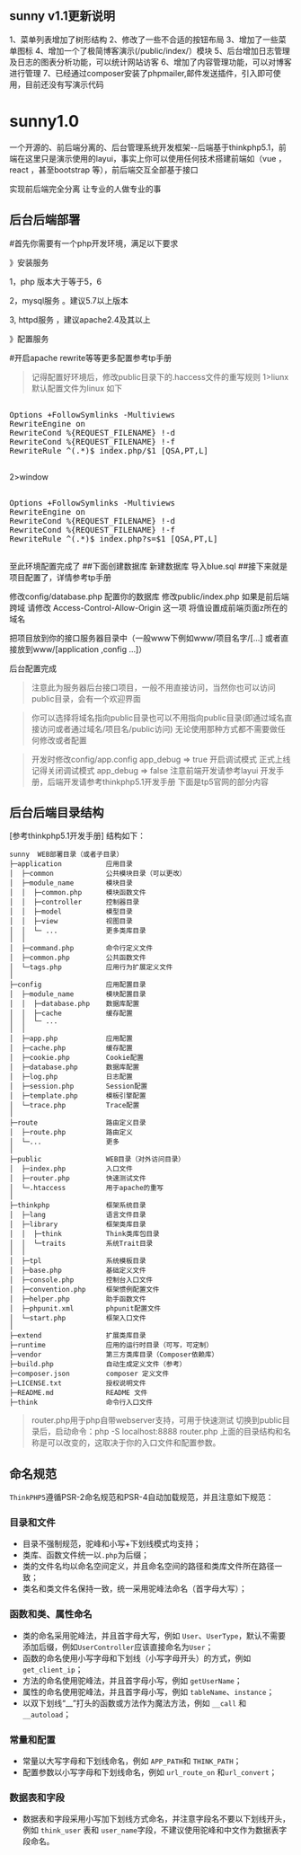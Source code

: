 ## sunny v1.1更新说明
1、菜单列表增加了树形结构
2、修改了一些不合适的按钮布局
3、增加了一些菜单图标
4、增加一个了极简博客演示(/public/index/）模块
5、后台增加日志管理及日志的图表分析功能，可以统计网站访客
6、增加了内容管理功能，可以对博客进行管理
7、已经通过composer安装了phpmailer,邮件发送插件，引入即可使用，目前还没有写演示代码



# sunny1.0
一个开源的、前后端分离的、后台管理系统开发框架--后端基于thinkphp5.1，前端在这里只是演示使用的layui，事实上你可以使用任何技术搭建前端如（vue ，react ，甚至bootstrap 等），前后端交互全部基于接口

实现前后端完全分离
让专业的人做专业的事

## 后台后端部署
#首先你需要有一个php开发环境，满足以下要求

》安装服务

1，php 版本大于等于5，6

2，mysql服务 。建议5.7以上版本

3, httpd服务 ，建议apache2.4及其以上

》配置服务

#开启apache rewrite等等更多配置参考tp手册

>记得配置好环境后，修改public目录下的.haccess文件的重写规则
1>liunx
默认配置文件为linux
如下
<pre>
<IfModule mod_rewrite.c> 
Options +FollowSymlinks -Multiviews
RewriteEngine on
RewriteCond %{REQUEST_FILENAME} !-d
RewriteCond %{REQUEST_FILENAME} !-f
RewriteRule ^(.*)$ index.php/$1 [QSA,PT,L]
</IfModule>
</pre>

2>window
<pre>
<IfModule mod_rewrite.c>
Options +FollowSymlinks -Multiviews 
RewriteEngine on
RewriteCond %{REQUEST_FILENAME} !-d
RewriteCond %{REQUEST_FILENAME} !-f 
RewriteRule ^(.*)$ index.php?s=$1 [QSA,PT,L]
</IfModule>
</pre>
至此环境配置完成了
##下面创建数据库
新建数据库
导入blue.sql
##接下来就是项目配置了，详情参考tp手册

修改config/database.php 配置你的数据库
修改public/index.php
如果是前后端跨域
请修改
Access-Control-Allow-Origin 这一项
将值设置成前端页面z所在的域名

把项目放到你的接口服务器目录中（一般www下例如www/项目名字/[...]  或者直接放到www/[application ,config ...]）

后台配置完成

>注意此为服务器后台接口项目，一般不用直接访问，当然你也可以访问public目录，会有一个欢迎界面

>你可以选择将域名指向public目录也可以不用指向public目录(即通过域名直接访问或者通过域名/项目名/public访问) 无论使用那种方式都不需要做任何修改或者配置


>开发时修改config/app.config  app_debug => true 开启调试模式
>正式上线记得关闭调试模式 app_debug => false
>注意前端开发请参考layui 开发手册，后端开发请参考thinkphp5.1开发手册
>下面是tp5官网的部分内容
## 后台后端目录结构
[参考thinkphp5.1开发手册]
结构如下：

~~~
sunny  WEB部署目录（或者子目录）
├─application           应用目录
│  ├─common             公共模块目录（可以更改）
│  ├─module_name        模块目录
│  │  ├─common.php      模块函数文件
│  │  ├─controller      控制器目录
│  │  ├─model           模型目录
│  │  ├─view            视图目录
│  │  └─ ...            更多类库目录
│  │
│  ├─command.php        命令行定义文件
│  ├─common.php         公共函数文件
│  └─tags.php           应用行为扩展定义文件
│
├─config                应用配置目录
│  ├─module_name        模块配置目录
│  │  ├─database.php    数据库配置
│  │  ├─cache           缓存配置
│  │  └─ ...            
│  │
│  ├─app.php            应用配置
│  ├─cache.php          缓存配置
│  ├─cookie.php         Cookie配置
│  ├─database.php       数据库配置
│  ├─log.php            日志配置
│  ├─session.php        Session配置
│  ├─template.php       模板引擎配置
│  └─trace.php          Trace配置
│
├─route                 路由定义目录
│  ├─route.php          路由定义
│  └─...                更多
│
├─public                WEB目录（对外访问目录）
│  ├─index.php          入口文件
│  ├─router.php         快速测试文件
│  └─.htaccess          用于apache的重写
│
├─thinkphp              框架系统目录
│  ├─lang               语言文件目录
│  ├─library            框架类库目录
│  │  ├─think           Think类库包目录
│  │  └─traits          系统Trait目录
│  │
│  ├─tpl                系统模板目录
│  ├─base.php           基础定义文件
│  ├─console.php        控制台入口文件
│  ├─convention.php     框架惯例配置文件
│  ├─helper.php         助手函数文件
│  ├─phpunit.xml        phpunit配置文件
│  └─start.php          框架入口文件
│
├─extend                扩展类库目录
├─runtime               应用的运行时目录（可写，可定制）
├─vendor                第三方类库目录（Composer依赖库）
├─build.php             自动生成定义文件（参考）
├─composer.json         composer 定义文件
├─LICENSE.txt           授权说明文件
├─README.md             README 文件
├─think                 命令行入口文件
~~~

> router.php用于php自带webserver支持，可用于快速测试
> 切换到public目录后，启动命令：php -S localhost:8888  router.php
> 上面的目录结构和名称是可以改变的，这取决于你的入口文件和配置参数。



## 命名规范

`ThinkPHP5`遵循PSR-2命名规范和PSR-4自动加载规范，并且注意如下规范：

### 目录和文件

*   目录不强制规范，驼峰和小写+下划线模式均支持；
*   类库、函数文件统一以`.php`为后缀；
*   类的文件名均以命名空间定义，并且命名空间的路径和类库文件所在路径一致；
*   类名和类文件名保持一致，统一采用驼峰法命名（首字母大写）；

### 函数和类、属性命名
*   类的命名采用驼峰法，并且首字母大写，例如 `User`、`UserType`，默认不需要添加后缀，例如`UserController`应该直接命名为`User`；
*   函数的命名使用小写字母和下划线（小写字母开头）的方式，例如 `get_client_ip`；
*   方法的命名使用驼峰法，并且首字母小写，例如 `getUserName`；
*   属性的命名使用驼峰法，并且首字母小写，例如 `tableName`、`instance`；
*   以双下划线“__”打头的函数或方法作为魔法方法，例如 `__call` 和 `__autoload`；

### 常量和配置
*   常量以大写字母和下划线命名，例如 `APP_PATH`和 `THINK_PATH`；
*   配置参数以小写字母和下划线命名，例如 `url_route_on` 和`url_convert`；

### 数据表和字段
*   数据表和字段采用小写加下划线方式命名，并注意字段名不要以下划线开头，例如 `think_user` 表和 `user_name`字段，不建议使用驼峰和中文作为数据表字段命名。


